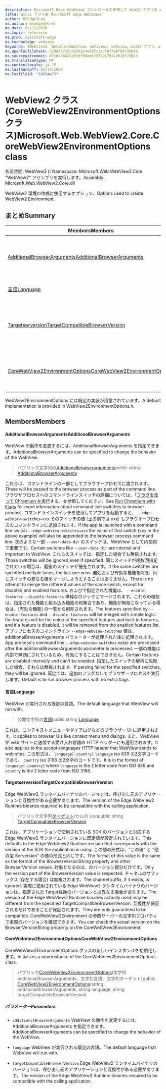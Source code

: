 ```yaml
---
description: Microsoft Edge WebView2 コントロールを使用して Win32 アプリの web コンテンツをホストする
title: Win32 アプリ用 Microsoft Edge WebView2
author: MSEdgeTeam
ms.author: msedgedevrel
ms.date: 05/12/2020
ms.topic: reference
ms.prod: microsoft-edge
ms.technology: webview
keywords: IWebView2、IWebView2WebView、webview2、webview、win32 アプリ、win32、edge、ICoreWebView2、ICoreWebView2Controller、browser control、edge html
ms.openlocfilehash: d29d5a716bb52d2e4e28fc1acf0f3bbf9874584b
ms.sourcegitcommit: 07cda56425e5fdf90eeb3972e17041261bf720cd
ms.translationtype: MT
ms.contentlocale: ja-JP
ms.lasthandoff: 05/14/2020
ms.locfileid: "10654473"
---
```

# <span data-ttu-id="8fe65-104">WebView2 クラス (CoreWebView2EnvironmentOptions クラス)</span><span class="sxs-lookup"><span data-stu-id="8fe65-104">Microsoft.Web.WebView2.Core.CoreWebView2EnvironmentOptions class</span></span> 

<span data-ttu-id="8fe65-105">名前空間: WebView2 () </span><span class="sxs-lookup"><span data-stu-id="8fe65-105">Namespace: Microsoft.Web.WebView2.Core</span></span>\
<span data-ttu-id="8fe65-106">"WebView2" アセンブリを実行します。</span><span class="sxs-lookup"><span data-stu-id="8fe65-106">Assembly: Microsoft.Web.WebView2.Core.dll</span></span>

<span data-ttu-id="8fe65-107">WebView2 環境の作成に使用するオプション。</span><span class="sxs-lookup"><span data-stu-id="8fe65-107">Options used to create WebView2 Environment.</span></span>

## <span data-ttu-id="8fe65-108">まとめ</span><span class="sxs-lookup"><span data-stu-id="8fe65-108">Summary</span></span>

 <span data-ttu-id="8fe65-109">Members</span><span class="sxs-lookup"><span data-stu-id="8fe65-109">Members</span></span>                        | <span data-ttu-id="8fe65-110">説明</span><span class="sxs-lookup"><span data-stu-id="8fe65-110">Descriptions</span></span>
--------------------------------|---------------------------------------------
[<span data-ttu-id="8fe65-111">AdditionalBrowserArguments</span><span class="sxs-lookup"><span data-stu-id="8fe65-111">AdditionalBrowserArguments</span></span>](#additionalbrowserarguments) | <span data-ttu-id="8fe65-112">WebView の動作を変更するには、AdditionalBrowserArguments を指定できます。</span><span class="sxs-lookup"><span data-stu-id="8fe65-112">AdditionalBrowserArguments can be specified to change the behavior of the WebView.</span></span>
[<span data-ttu-id="8fe65-113">言語</span><span class="sxs-lookup"><span data-stu-id="8fe65-113">Language</span></span>](#language) | <span data-ttu-id="8fe65-114">WebView が実行される既定の言語。</span><span class="sxs-lookup"><span data-stu-id="8fe65-114">The default language that WebView will run with.</span></span>
[<span data-ttu-id="8fe65-115">Targetserversion</span><span class="sxs-lookup"><span data-stu-id="8fe65-115">TargetCompatibleBrowserVersion</span></span>](#targetcompatiblebrowserversion) | <span data-ttu-id="8fe65-116">Edge WebView2 ランタイムバイナリのバージョンは、呼び出し元のアプリケーションと互換性がある必要があります。</span><span class="sxs-lookup"><span data-stu-id="8fe65-116">The version of the Edge WebView2 Runtime binaries required to be compatible with the calling application.</span></span>
[<span data-ttu-id="8fe65-117">CoreWebView2EnvironmentOptions</span><span class="sxs-lookup"><span data-stu-id="8fe65-117">CoreWebView2EnvironmentOptions</span></span>](#corewebview2environmentoptions) | <span data-ttu-id="8fe65-118">CoreWebView2EnvironmentOptions クラスの新しいインスタンスを初期化します。</span><span class="sxs-lookup"><span data-stu-id="8fe65-118">Initializes a new instance of the CoreWebView2EnvironmentOptions class.</span></span>

<span data-ttu-id="8fe65-119">WebView2EnvironmentOptions には既定の実装が用意されています。</span><span class="sxs-lookup"><span data-stu-id="8fe65-119">A default implementation is provided in WebView2EnvironmentOptions.h.</span></span>

## <span data-ttu-id="8fe65-120">Members</span><span class="sxs-lookup"><span data-stu-id="8fe65-120">Members</span></span>

#### <span data-ttu-id="8fe65-121">AdditionalBrowserArguments</span><span class="sxs-lookup"><span data-stu-id="8fe65-121">AdditionalBrowserArguments</span></span> 

<span data-ttu-id="8fe65-122">WebView の動作を変更するには、AdditionalBrowserArguments を指定できます。</span><span class="sxs-lookup"><span data-stu-id="8fe65-122">AdditionalBrowserArguments can be specified to change the behavior of the WebView.</span></span>

> <span data-ttu-id="8fe65-123">パブリック文字列の[Additionalbrowserarguments](#additionalbrowserarguments)</span><span class="sxs-lookup"><span data-stu-id="8fe65-123">public string [AdditionalBrowserArguments](#additionalbrowserarguments)</span></span>

<span data-ttu-id="8fe65-124">これらは、コマンドラインの一部としてブラウザープロセスに渡されます。</span><span class="sxs-lookup"><span data-stu-id="8fe65-124">These will be passed to the browser process as part of the command line.</span></span> <span data-ttu-id="8fe65-125">ブラウザプロセスへのコマンドラインスイッチの詳細については、「[フラグを使って Chromium を実行](https://aka.ms/RunChromiumWithFlags)する」を参照してください。</span><span class="sxs-lookup"><span data-stu-id="8fe65-125">See [Run Chromium with Flags](https://aka.ms/RunChromiumWithFlags) for more information about command line switches to browser process.</span></span> <span data-ttu-id="8fe65-126">コマンドラインスイッチを使用してアプリを起動すると、 `--edge-webview-switches=xxx` そのスイッチの値 (上の例では xxx) もブラウザープロセスのコマンドラインに追加されます。</span><span class="sxs-lookup"><span data-stu-id="8fe65-126">If the app is launched with a command line switch `--edge-webview-switches=xxx` the value of that switch (xxx in the above example) will also be appended to the browser process command line.</span></span> <span data-ttu-id="8fe65-127">次のような一部 `--user-data-dir` のスイッチは、WebView として内部的で重要です。</span><span class="sxs-lookup"><span data-stu-id="8fe65-127">Certain switches like `--user-data-dir` are internal and important to WebView.</span></span> <span data-ttu-id="8fe65-128">これらのスイッチは、指定した場合でも無視されます。</span><span class="sxs-lookup"><span data-stu-id="8fe65-128">Those switches will be ignored even if specified.</span></span> <span data-ttu-id="8fe65-129">同じスイッチが複数回指定されている場合は、最後のスイッチが優先されます。</span><span class="sxs-lookup"><span data-stu-id="8fe65-129">If the same switches are specified multiple times, the last one wins.</span></span> <span data-ttu-id="8fe65-130">無効および有効な機能を除き、同じスイッチの異なる値をマージしようとすることはありません。</span><span class="sxs-lookup"><span data-stu-id="8fe65-130">There is no attempt to merge the different values of the same switch, except for disabled and enabled features.</span></span> <span data-ttu-id="8fe65-131">およびで指定された機能は、 `--enable-features` `--disable-features` 単純なロジックにマージされます。これらの機能は、指定された機能と組み込み機能の和集合であり、機能が無効になっている場合は、[有効な機能] の一覧から削除されます。</span><span class="sxs-lookup"><span data-stu-id="8fe65-131">The features specified by `--enable-features` and `--disable-features` will be merged with simple logic: the features will be the union of the specified features and built-in features, and if a feature is disabled, it will be removed from the enabled features list.</span></span> <span data-ttu-id="8fe65-132">アプリプロセスのコマンドライン `--edge-webview-switches` 値は、additionalBrowserArguments パラメーターが処理された後に処理されます。</span><span class="sxs-lookup"><span data-stu-id="8fe65-132">App process's command line `--edge-webview-switches` value are processed after the additionalBrowserArguments parameter is processed.</span></span> <span data-ttu-id="8fe65-133">一部の機能は内部で無効にされているため、有効にすることはできません。</span><span class="sxs-lookup"><span data-stu-id="8fe65-133">Certain features are disabled internally and can't be enabled.</span></span> <span data-ttu-id="8fe65-134">指定したスイッチの解析に失敗した場合、それらは無視されます。</span><span class="sxs-lookup"><span data-stu-id="8fe65-134">If parsing failed for the specified switches, they will be ignored.</span></span> <span data-ttu-id="8fe65-135">既定では、追加のフラグなしでブラウザープロセスを実行します。</span><span class="sxs-lookup"><span data-stu-id="8fe65-135">Default is to run browser process with no extra flags.</span></span>

#### <span data-ttu-id="8fe65-136">言語</span><span class="sxs-lookup"><span data-stu-id="8fe65-136">Language</span></span> 

<span data-ttu-id="8fe65-137">WebView が実行される既定の言語。</span><span class="sxs-lookup"><span data-stu-id="8fe65-137">The default language that WebView will run with.</span></span>

> <span data-ttu-id="8fe65-138">公開文字列の[言語](#language)</span><span class="sxs-lookup"><span data-stu-id="8fe65-138">public string [Language](#language)</span></span>

<span data-ttu-id="8fe65-139">これは、コンテキストメニューやダイアログなどのブラウザー Ui に適用されます。</span><span class="sxs-lookup"><span data-stu-id="8fe65-139">It applies to browser UIs like context menu and dialogs.</span></span> <span data-ttu-id="8fe65-140">また、WebView が web サイトに送信する受け入れ言語の HTTP ヘッダーにも適用されます。</span><span class="sxs-lookup"><span data-stu-id="8fe65-140">It also applies to the accept-languages HTTP header that WebView sends to web sites.</span></span> <span data-ttu-id="8fe65-141">この形式は、 `language[-country]` `language` iso 639 の2文字コードであり、 `country` iso 3166 の2文字のコードです。</span><span class="sxs-lookup"><span data-stu-id="8fe65-141">It is in the format of `language[-country]` where `language` is the 2 letter code from ISO 639 and `country` is the 2 letter code from ISO 3166.</span></span>

#### <span data-ttu-id="8fe65-142">Targetserversion</span><span class="sxs-lookup"><span data-stu-id="8fe65-142">TargetCompatibleBrowserVersion</span></span> 

<span data-ttu-id="8fe65-143">Edge WebView2 ランタイムバイナリのバージョンは、呼び出し元のアプリケーションと互換性がある必要があります。</span><span class="sxs-lookup"><span data-stu-id="8fe65-143">The version of the Edge WebView2 Runtime binaries required to be compatible with the calling application.</span></span>

> <span data-ttu-id="8fe65-144">パブリック文字列[ターゲット](#targetcompatiblebrowserversion)/セルの sion</span><span class="sxs-lookup"><span data-stu-id="8fe65-144">public string [TargetCompatibleBrowserVersion](#targetcompatiblebrowserversion)</span></span>

<span data-ttu-id="8fe65-145">これは、アプリケーションで使用されている SDK のバージョンと対応する Edge WebView2 ランタイムバージョンに既定値が設定されています。</span><span class="sxs-lookup"><span data-stu-id="8fe65-145">This defaults to the Edge WebView2 Runtime version that corresponds with the version of the SDK the application is using.</span></span> <span data-ttu-id="8fe65-146">この値の形式は、"この値" と "他の型 Serversion" の値の形式と同じです。</span><span class="sxs-lookup"><span data-stu-id="8fe65-146">The format of this value is the same as the format of the BrowserVersionString property and other BrowserVersion values.</span></span> <span data-ttu-id="8fe65-147">対象となるのは、のバージョン部分だけです。</span><span class="sxs-lookup"><span data-stu-id="8fe65-147">Only the version part of the BrowserVersion value is respected.</span></span> <span data-ttu-id="8fe65-148">チャネルのサフィックス (存在する場合) は無視されます。</span><span class="sxs-lookup"><span data-stu-id="8fe65-148">The channel suffix, if it exists, is ignored.</span></span> <span data-ttu-id="8fe65-149">実際に使用されている Edge WebView2 ランタイムバイナリのバージョンは、指定された Target互換のバージョンとは異なる場合があります。</span><span class="sxs-lookup"><span data-stu-id="8fe65-149">The version of the Edge WebView2 Runtime binaries actually used may be different from the specified TargetCompatibleBrowserVersion.</span></span> <span data-ttu-id="8fe65-150">互換性が保証されるだけであることが保証されます。</span><span class="sxs-lookup"><span data-stu-id="8fe65-150">They are only guaranteed to be compatible.</span></span> <span data-ttu-id="8fe65-151">CoreWebView2Environment の参照サーバーの文字列プロパティで実際のバージョンを確認できます。</span><span class="sxs-lookup"><span data-stu-id="8fe65-151">You can check the actual version on the BrowserVersionString property on the CoreWebView2Environment.</span></span>

#### <span data-ttu-id="8fe65-152">CoreWebView2EnvironmentOptions</span><span class="sxs-lookup"><span data-stu-id="8fe65-152">CoreWebView2EnvironmentOptions</span></span> 

<span data-ttu-id="8fe65-153">CoreWebView2EnvironmentOptions クラスの新しいインスタンスを初期化します。</span><span class="sxs-lookup"><span data-stu-id="8fe65-153">Initializes a new instance of the CoreWebView2EnvironmentOptions class.</span></span>

> <span data-ttu-id="8fe65-154">パブリック[CoreWebView2EnvironmentOptions](#corewebview2environmentoptions)(文字列 additionalBrowserArguments、文字列言語、文字列ターゲット)</span><span class="sxs-lookup"><span data-stu-id="8fe65-154">public  [CoreWebView2EnvironmentOptions](#corewebview2environmentoptions)(string additionalBrowserArguments, string language, string targetCompatibleBrowserVersion)</span></span>

##### <span data-ttu-id="8fe65-155">パラメーター</span><span class="sxs-lookup"><span data-stu-id="8fe65-155">Parameters</span></span>
* `additionalBrowserArguments` <span data-ttu-id="8fe65-156">WebView の動作を変更するには、AdditionalBrowserArguments を指定できます。</span><span class="sxs-lookup"><span data-stu-id="8fe65-156">AdditionalBrowserArguments can be specified to change the behavior of the WebView.</span></span> 

* `language` <span data-ttu-id="8fe65-157">WebView が実行される既定の言語。</span><span class="sxs-lookup"><span data-stu-id="8fe65-157">The default language that WebView will run with.</span></span> 

* `targetCompatibleBrowserVersion` <span data-ttu-id="8fe65-158">Edge WebView2 ランタイムバイナリのバージョンは、呼び出し元のアプリケーションと互換性がある必要があります。</span><span class="sxs-lookup"><span data-stu-id="8fe65-158">The version of the Edge WebView2 Runtime binaries required to be compatible with the calling application.</span></span>

